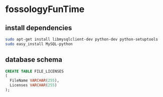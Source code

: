 # fossologyFunTime

## install dependencies
```bash
sudo apt-get install libmysqlclient-dev python-dev python-setuptools
sudo easy_install MySQL-python
```

## database schema
```sql
CREATE TABLE FILE_LICENSES
(
  FileName VARCHAR(255), 
  Licenses VARCHAR(255)
);
```
